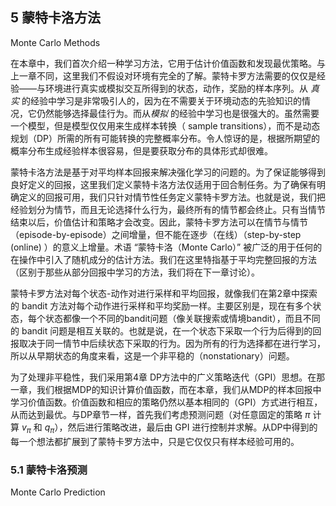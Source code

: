 ## 5 蒙特卡洛方法

Monte Carlo Methods

在本章中，我们首次介绍一种学习方法，它用于估计价值函数和发现最优策略。与上一章不同，这里我们不假设对环境有完全的了解。蒙特卡罗方法需要的仅仅是经验——与环境进行真实或模拟交互所得到的状态，动作，奖励的样本序列。从 *真实* 的经验中学习是非常吸引人的，因为在不需要关于环境动态的先验知识的情况，它仍然能够选择最佳行为。而从*模拟* 的经验中学习也是很强大的。虽然需要一个模型，但是模型仅仅用来生成样本转换（ sample transitions），而不是动态规划（DP）所需的所有可能转换的完整概率分布。令人惊讶的是，根据所期望的概率分布生成经验样本很容易，但是要获取分布的具体形式却很难。

蒙特卡洛方法是基于对平均样本回报来解决强化学习的问题的。为了保证能够得到良好定义的回报，这里我们定义蒙特卡洛方法仅适用于回合制任务。为了确保有明确定义的回报可用，我们只针对情节性任务定义蒙特卡罗方法。也就是说，我们把经验划分为情节，而且无论选择什么行为，最终所有的情节都会终止。只有当情节结束以后，价值估计和策略才会改变。因此，蒙特卡罗方法可以在情节与情节（episode-by-episode）之间增量，但不能在逐步（在线）（step-by-step (online) ）的意义上增量。术语 “蒙特卡洛（Monte Carlo）” 被广泛的用于任何的在操作中引入了随机成分的估计方法。我们在这里特指基于平均完整回报的方法（区别于那些从部分回报中学习的方法，我们将在下一章讨论）。

蒙特卡罗方法对每个状态-动作对进行采样和平均回报，就像我们在第2章中探索的 bandit 方法对每个动作进行采样和平均奖励一样。主要区别是，现在有多个状态，每个状态都像一个不同的bandit问题（像关联搜索或情境bandit），而且不同的 bandit 问题是相互关联的。也就是说，在一个状态下采取一个行为后得到的回报取决于同一情节中后续状态下采取的行为。因为所有的行为选择都在进行学习，所以从早期状态的角度来看，这是一个非平稳的（nonstationary）问题。

为了处理非平稳性，我们采用第4章 DP方法中的广义策略迭代（GPI）思想。在那一章，我们根据MDP的知识计算价值函数，而在本章，我们从MDP的样本回报中学习价值函数。价值函数和相应的策略仍然以基本相同的（GPI）方式进行相互，从而达到最优。与DP章节一样，首先我们考虑预测问题（对任意固定的策略 $\pi$ 计算  $v_\pi$ 和 $q_\pi$），然后进行策略改进，最后由 GPI 进行控制并求解。从DP中得到的每一个想法都扩展到了蒙特卡罗方法中，只是它仅仅只有样本经验可用的。

### 5.1 蒙特卡洛预测

Monte Carlo Prediction


